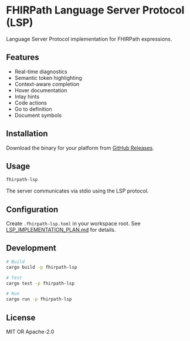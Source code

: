 # FHIRPath Language Server Protocol (LSP)

Language Server Protocol implementation for FHIRPath expressions.

## Features

- Real-time diagnostics
- Semantic token highlighting
- Context-aware completion
- Hover documentation
- Inlay hints
- Code actions
- Go to definition
- Document symbols

## Installation

Download the binary for your platform from [GitHub Releases](https://github.com/octofhir/fhirpath-rs/releases).

## Usage

```bash
fhirpath-lsp
```

The server communicates via stdio using the LSP protocol.

## Configuration

Create `.fhirpath-lsp.toml` in your workspace root. See [LSP_IMPLEMENTATION_PLAN.md](../../LSP_IMPLEMENTATION_PLAN.md) for details.

## Development

```bash
# Build
cargo build -p fhirpath-lsp

# Test
cargo test -p fhirpath-lsp

# Run
cargo run -p fhirpath-lsp
```

## License

MIT OR Apache-2.0
